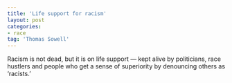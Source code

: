 ```yaml
---
title: 'Life support for racism'
layout: post
categories:
- race
tag: 'Thomas Sowell'
---
```


Racism is not dead, but it is on life support — kept alive by politicians, race hustlers and people who get a sense of superiority by denouncing others as ‘racists.’